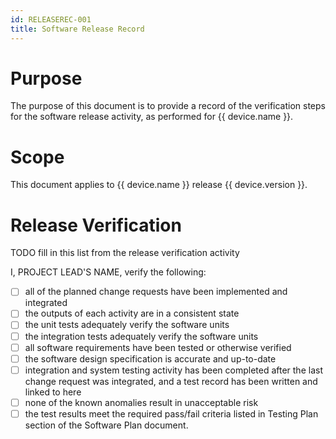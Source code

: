 ```yaml
---
id: RELEASEREC-001
title: Software Release Record
---
```


# Purpose

The purpose of this document is to provide a record of the verification steps for the software release activity, as performed for {{ device.name }}.

# Scope

This document applies to {{ device.name }} release {{ device.version }}.

# Release Verification

TODO fill in this list from the release verification activity

I, PROJECT LEAD'S NAME, verify the following:

- [ ] all of the planned change requests have been implemented and integrated
- [ ] the outputs of each activity are in a consistent state
- [ ] the unit tests adequately verify the software units
- [ ] the integration tests adequately verify the software units
- [ ] all software requirements have been tested or otherwise verified
- [ ] the software design specification is accurate and up-to-date
- [ ] integration and system testing activity has been completed after the last change request was integrated, and a test record has been written and linked to here
- [ ] none of the known anomalies result in unacceptable risk
- [ ] the test results meet the required pass/fail criteria listed in Testing Plan section of the Software Plan document.
